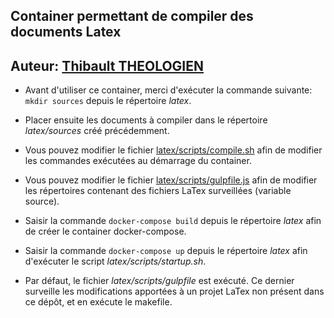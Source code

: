 ## Container permettant de compiler des documents Latex

## Auteur: [Thibault THEOLOGIEN](https://github.com/MacBootglass)

* Avant d'utiliser ce container, merci d'exécuter la commande suivante: `mkdir sources` depuis le répertoire _latex_.

* Placer ensuite les documents à compiler dans le répertoire _latex/sources_ créé précédemment.

* Vous pouvez modifier le fichier [latex/scripts/compile.sh](https://github.com/MacBootglass/docker/blob/master/latex/scripts/compile.sh) afin de modifier les commandes exécutées au démarrage du container.

* Vous pouvez modifier le fichier [latex/scripts/gulpfile.js](https://github.com/MacBootglass/docker/blob/master/latex/scripts/gulpfile.js) afin de modifier les répertoires contenant des fichiers LaTex surveillées (variable source).

* Saisir la commande `docker-compose build` depuis le répertoire _latex_ afin de créer le container docker-compose.

* Saisir la commande `docker-compose up` depuis le répertoire _latex_ afin d'exécuter le script _latex/scripts/startup.sh_.

* Par défaut, le fichier _latex/scripts/gulpfile_ est exécuté. Ce dernier surveille les modifications apportées à un projet LaTex non présent dans ce dépôt, et en exécute le makefile.

